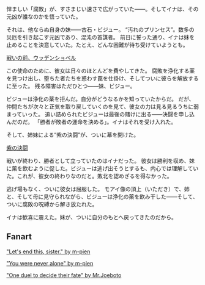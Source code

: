 <!-- title: ウッデンショベル -->
<!-- relationship: Family -->

悍ましい「腐敗」が、すさまじい速さで広がっていた――。そしてイナは、その元凶が誰なのかを悟っていた。

それは、他ならぬ自身の妹――古石・ビジュー。
“汚れのプリンセス”。数多の災厄を引き起こす元凶であり、混沌の首謀者。
前日に誓った通り、イナは妹を止めることを決意していた。たとえ、どんな困難が待ち受けていようとも。

[戦いの前、ウッデンショベル](#embed:https://www.youtube.com/live/NdWqpuyH0Zg?feature=shared&t=2310)

この使命のために、彼女は日々のほとんどを費やしてきた。
腐敗を浄化する薬を見つけ出し、堕ちた者たちを惑わす罠を仕掛け、そしてついに彼らを解放するに至った。
残る障害はただひとつ――妹、ビジュー。

ビジューは浄化の薬を拒んだ。自分がどうなるかを知っていたからだ。
だが、仲間たちが次々と正気を取り戻していくのを見て、彼女の力は見る見るうちに弱まっていった。
追い詰められたビジューは最後の賭けに出る――決闘を申し込んだのだ。
「勝者が敗者の運命を決める」。イナはそれを受け入れた。

そして、姉妹による“紫の決闘”が、ついに幕を開けた。

[紫の決闘](#embed:https://www.youtube.com/live/NdWqpuyH0Zg?feature=shared&t=4490)

戦いが終わり、勝者として立っていたのはイナだった。
彼女は勝利を収め、妹に薬を飲むように促した。ビジューは逃げ出そうとするも、内心では理解していた。これが、彼女の終わりなのだと。敗北を認めざるを得なかった。

逃げ場もなく、ついに彼女は屈服した。
モアイ像の頂上（いただき）で、姉と、そして母に見守られながら、ビジューは浄化の薬を飲み干した――そして、ついに腐敗の呪縛から解き放たれた。

イナは歓喜に震えた。妹が、ついに自分のもとへ戻ってきたのだから。

## Fanart

["Let's end this, sister." by m-pien](https://x.com/mpien6/status/1832788483561369945)

["You were never alone" by m-pien](https://x.com/mpien6/status/1832812067478446477)

<!-- raora -->

["One duel to decide their fate" by Mr.Joeboto](https://x.com/LordJoeboto/status/1834514267736822065)

<!-- raora, irys, nerissa, calli, fuwawa, mococo -->
